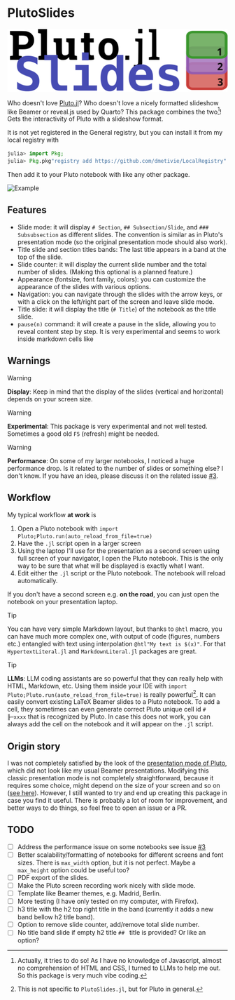 # PlutoSlides 

![logo](https://raw.githubusercontent.com/dmetivie/PlutoSlides.jl/master/assets/logo_pluto_slides.svg)

<!-- [![Stable](https://img.shields.io/badge/docs-stable-blue.svg)](https://dmetivie.github.io/PlutoSlides.jl/stable/)
[![Dev](https://img.shields.io/badge/docs-dev-blue.svg)](https://dmetivie.github.io/PlutoSlides.jl/dev/) -->
<!-- [![Build Status](https://github.com/dmetivie/PlutoSlides.jl/actions/workflows/CI.yml/badge.svg?branch=master)](https://github.com/dmetivie/PlutoSlides.jl/actions/workflows/CI.yml?query=branch%3Amaster) -->
<!-- [![Coverage](https://codecov.io/gh/dmetivie/PlutoSlides.jl/branch/master/graph/badge.svg)](https://codecov.io/gh/dmetivie/PlutoSlides.jl) -->

Who doesn't love [Pluto.jl](https://plutojl.org/)?
Who doesn't love a nicely formatted slideshow like Beamer or reveal.js used by Quarto?
This package combines the two[^Disclaimer]! Gets the interactivity of Pluto with a slideshow format.

[^Disclaimer]: Actually, it tries to do so! As I have no knowledge of Javascript, almost no comprehension of HTML and CSS, I turned to LLMs to help me out. So this package is very much vibe coding.

It is not yet registered in the General registry, but you can install it from my local registry with
```julia
julia> import Pkg; 
julia> Pkg.pkg"registry add https://github.com/dmetivie/LocalRegistry"
```
Then add it to your Pluto notebook with like any other package.

![Example](https://raw.githubusercontent.com/dmetivie/PlutoSlides.jl/master/assets/example.gif)

## Features

- Slide mode: it will display `# Section`, `## Subsection/Slide`, and `### Subsubsection` as different slides. The convention is similar as in Pluto's presentation mode (so the original presentation mode should also work).  
- Title slide and section titles bands: The last title appears in a band at the top of the slide.
- Slide counter: it will display the current slide number and the total number of slides. (Making this optional is a planned feature.)
- Appearance (fontsize, font family, colors): you can customize the appearance of the slides with various options.
- Navigation: you can navigate through the slides with the arrow keys, or with a click on the left/right part of the screen and leave slide mode.
- Title slide: it will display the title (`# Title`) of the notebook as the title slide.
- `pause(n)` command: it will create a pause in the slide, allowing you to reveal content step by step. It is very experimental and seems to work inside markdown cells like

## Warnings

> [!WARNING]
> **Display**: Keep in mind that the display of the slides (vertical and horizontal) depends on your screen size.

> [!WARNING]  
> **Experimental**: This package is very experimental and not well tested. Sometimes a good old `F5` (refresh) might be needed.

> [!WARNING]
> **Performance**: On some of my larger notebooks, I noticed a huge performance drop. Is it related to the number of slides or something else? I don't know. If you have an idea, please discuss it on the related issue [#3](https://github.com/dmetivie/PlutoSlides.jl/issues/3).

## Workflow

My typical workflow **at work** is

1. Open a Pluto notebook with `import Pluto;Pluto.run(auto_reload_from_file=true)`
2. Have the `.jl` script open in a larger screen
3. Using the laptop I'll use for the presentation as a second screen using full screen of your navigator, I open the Pluto notebook. This is the only way to be sure that what will be displayed is exactly what I want.
4. Edit either the `.jl` script or the Pluto notebook. The notebook will reload automatically.

If you don't have a second screen e.g. **on the road**, you can just open the notebook on your presentation laptop.

> [!TIP]
> You can have very simple Markdown layout, but thanks to `@htl` macro, you can have much more complex one, with output of code (figures, numbers etc.) entangled with text using interpolation `@htl"My text is $(x)"`.
> For that `HypertextLiteral.jl` and `MarkdownLiteral.jl` packages are great.

> [!TIP]
> **LLMs**: LLM coding assistants are so powerful that they can really help with HTML, Markdown, etc.
> Using them inside your IDE with `import Pluto;Pluto.run(auto_reload_from_file=true)` is really powerful[^LLMs].
> It can easily convert existing LaTeX Beamer slides to a Pluto notebook.
> To add a cell, they sometimes can even generate correct Pluto unique cell id `# ╟─xxxx` that is recognized by Pluto. In case this does not work, you can always add the cell on the notebook and it will appear on the `.jl` script.

[^LLMs]: This is not specific to `PlutoSlides.jl`, but for Pluto in general.

## Origin story

I was not completely satisfied by the look of the [presentation mode of Pluto](https://plutojl.org/en/docs/presentation/), which did not look like my usual Beamer presentations.
Modifying this classic presentation mode is not completely straightforward, because it requires some choice, might depend on the size of your screen and so on ([see here](https://github.com/fonsp/Pluto.jl/discussions/3226)).
However, I still wanted to try and end up creating this package in case you find it useful.
There is probably a lot of room for improvement, and better ways to do things, so feel free to open an issue or a PR.

## TODO

- [ ] Address the performance issue on some notebooks see issue [#3](https://github.com/dmetivie/PlutoSlides.jl/issues/3)
- [ ] Better scalability/formatting of notebooks for different screens and font sizes. There is `max_width` option, but it is not perfect. Maybe a `max_height` option could be useful too?
- [ ] PDF export of the slides.
- [ ] Make the Pluto screen recording work nicely with slide mode.
- [ ] Template like Beamer themes, e.g. Madrid, Berlin.
- [ ] More testing (I have only tested on my computer, with Firefox).
- [ ] h3 title with the h2 top right title in the band (currently it adds a new band bellow h2 title band).
- [ ] Option to remove slide counter, add/remove total slide number.
- [ ] No title band slide if empty h2 title `## ` title is provided? Or like an option?
